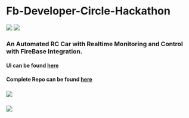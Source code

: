 # Fb-Developer-Circle-Hackathon
![](https://img.shields.io/badge/Issues-GoogleMapsAPI%20Error-red.svg)
![](https://img.shields.io/badge/UnderDevelopment%3F-Yes-green.svg)


### An Automated RC Car with Realtime Monitoring and Control with FireBase Integration.
#### UI can be found [here](https://binaryshrey.github.io/Fb-Developer-Circle-Hackathon/)
#### Complete Repo can be found [here](https://github.com/binaryshrey/Fb-Developer-Circle-Hackathon) 
### ![](https://i.imgur.com/cXcN0k6.png)
### ![](https://i.imgur.com/jI0TIY7.png)


